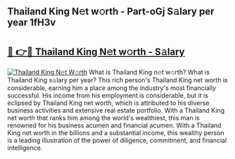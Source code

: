 ## Thailand King N𝚎t w𝚘rth - Part-oGj S𝚊lary per year 1fH3v

# <h2><a href="http://gc597xf.nevu.top/?p=Thailand+King">🔗 👉🔴 Thailand King N𝚎t w𝚘rth - S𝚊lary</a></h2>

[![Thailand King N𝚎t W𝚘rth](https://i.imgur.com/Oavwk0R.jpeg)](http://gc597xf.nevu.top/?p=Thailand+King)
What is Thailand King n𝚎t w𝚘rth? What is Thailand King s𝚊lary per year?
This rich person's Thailand King net worth is considerable, earning him a place among the industry's most financially successful. His income from his employment is considerable, but it is eclipsed by Thailand King net worth, which is attributed to his diverse business activities and extensive real estate portfolio. With a Thailand King net worth that ranks him among the world's wealthiest, this man is renowned for his business acumen and financial acumen. With a Thailand King net worth in the billions and a substantial income, this wealthy person is a leading illustration of the power of diligence, commitment, and financial intelligence.
